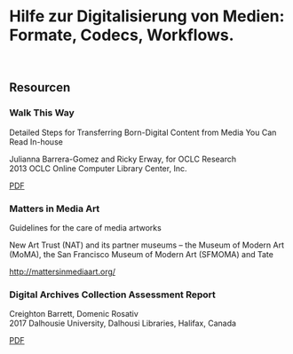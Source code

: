 # Hilfe zur Digitalisierung von Medien: Formate, Codecs, Workflows.

&nbsp;

## Resourcen

### Walk This Way
Detailed Steps for Transferring Born-Digital Content from Media You Can Read In-house

Julianna Barrera-Gomez and Ricky Erway, for OCLC Research  
2013 OCLC Online Computer Library Center, Inc. 

[PDF](walk-this-way.pdf)

### Matters in Media Art
Guidelines for the care of media artworks

New Art Trust (NAT) and its partner museums – the Museum of Modern Art (MoMA), the San Francisco Museum of Modern Art (SFMOMA) and Tate

http://mattersinmediaart.org/

### Digital Archives Collection Assessment Report

Creighton Barrett, Domenic Rosativ  
2017 Dalhousie University, Dalhousi Libraries, Halifax, Canada  

[PDF](digital-archives-collection-assessment-report.pdf)

